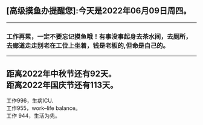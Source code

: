 ## [高级摸鱼办提醒您]:今天是2022年06月09日周四。
---
### 工作再累，一定不要忘记摸鱼哦！有事没事起身去茶水间，去厕所，去廊道走走别老在工位上坐着，钱是老板的,但命是自己的。
---
距离2022年中秋节还有92天。  
距离2022年国庆节还有113天。  
---
工作996，生病ICU.  
工作955，work–life balance。  
工作 944，生活为先。